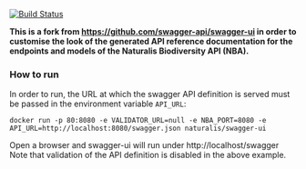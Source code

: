 [![Build Status](https://travis-ci.org/naturalis/swagger-ui.svg?branch=master)](https://travis-ci.org/naturalis/swagger-ui)

**This is a fork from https://github.com/swagger-api/swagger-ui in order to customise the look of the generated 
API reference documentation for the endpoints and models of the Naturalis Biodiversity API (NBA).**

### How to run
In order to run, the URL at which the swagger API definition is served must be passed in the
environment variable `API_URL`:

`docker run -p 80:8080 -e VALIDATOR_URL=null -e NBA_PORT=8080 -e API_URL=http://localhost:8080/swagger.json naturalis/swagger-ui`

Open a browser and swagger-ui will run under http://localhost/swagger 
Note that validation of the API definition is disabled in the above example.
